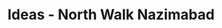 ---
title: "Ideas - North Walk Nazimabad"
url: /karachi/ideas-north-walk-nazimabad/
shop: clothes
---